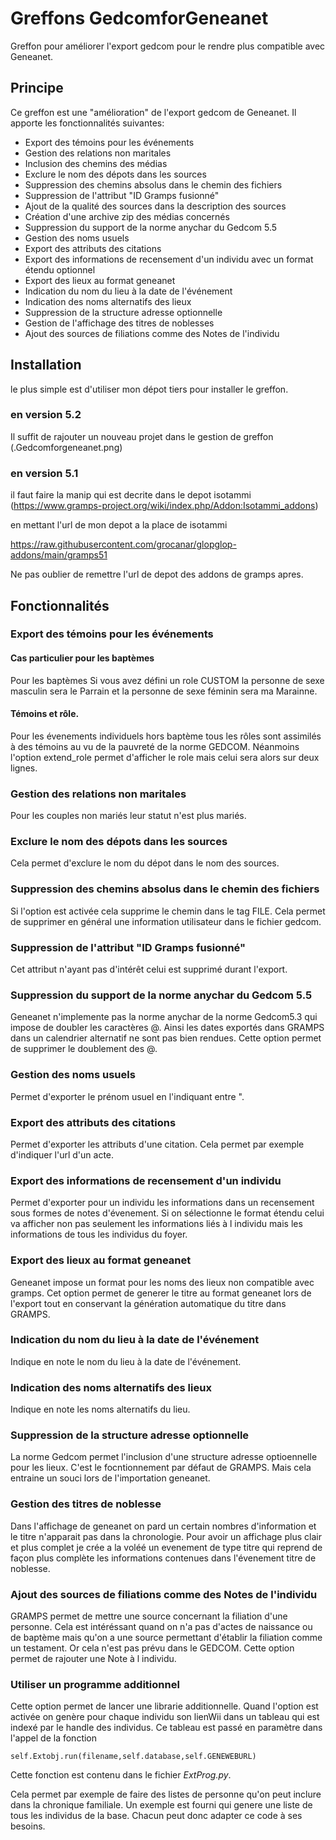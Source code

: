 # Greffons GedcomforGeneanet

Greffon pour améliorer l'export gedcom pour le rendre plus compatible avec Geneanet.

## Principe
Ce greffon est une "amélioration" de l'export gedcom de Geneanet. Il apporte les fonctionnalités suivantes:

* Export des témoins pour les événements
* Gestion des relations non maritales
* Inclusion des chemins des médias
* Exclure le nom des dépots dans les sources
* Suppression des chemins absolus dans le chemin des fichiers
* Suppression de l'attribut "ID Gramps fusionné"
* Ajout de la qualité des sources dans la description des sources
* Création d'une archive zip des médias concernés
* Suppression du support de la norme anychar du Gedcom 5.5
* Gestion des noms usuels
* Export des attributs des citations
* Export des informations de recensement d'un individu avec un format étendu optionnel
* Export des lieux au format geneanet
* Indication du nom du lieu à la date de l'événement
* Indication des noms alternatifs des lieux
* Suppression de la structure adresse optionnelle
* Gestion de l'affichage des titres de noblesses
* Ajout des sources de filiations comme des Notes de l'individu


## Installation

le plus simple est d'utiliser mon dépot tiers pour installer le greffon. 

### en version 5.2

Il suffit de rajouter un nouveau projet dans le gestion de greffon 
(.Gedcomforgeneanet.png)

### en version 5.1 

il faut faire la manip qui est decrite dans le depot isotammi
(https://www.gramps-project.org/wiki/index.php/Addon:Isotammi_addons)

en mettant l'url de mon depot a la place de isotammi

https://raw.githubusercontent.com/grocanar/glopglop-addons/main/gramps51

Ne pas oublier de remettre l'url de depot des addons de gramps apres.


## Fonctionnalités

### Export des témoins pour les événements

#### Cas particulier pour les baptèmes

Pour les baptèmes Si vous avez défini un role CUSTOM la personne de sexe masculin sera le Parrain et la personne de sexe féminin sera ma Marainne.

#### Témoins et rôle.

Pour les évenements individuels hors baptème tous les rôles sont assimilés à des témoins au vu de la pauvreté de la norme GEDCOM. 
Néanmoins l'option extend_role permet d'afficher le role mais celui sera alors sur deux lignes.

### Gestion des relations non maritales
Pour les couples non mariés leur statut n'est plus mariés. 

### Exclure le nom des dépots dans les sources

Cela permet d'exclure le nom du dépot dans le nom des sources.

### Suppression des chemins absolus dans le chemin des fichiers

Si l'option est activée cela supprime le chemin dans le tag FILE. 
Cela permet de supprimer en général une information utilisateur dans le fichier gedcom.

### Suppression de l'attribut "ID Gramps fusionné"

Cet attribut n'ayant pas d'intérêt celui est supprimé durant l'export.

### Suppression du support de la norme anychar du Gedcom 5.5

Geneanet n'implemente pas la norme anychar de la norme Gedcom5.3 qui impose de doubler les caractères @. Ainsi les dates exportés dans GRAMPS dans un calendrier alternatif ne sont pas bien rendues. Cette option permet de supprimer le doublement des @.


### Gestion des noms usuels

Permet d'exporter le prénom usuel en l'indiquant entre ".

### Export des attributs des citations

Permet d'exporter les attributs d'une citation. Cela permet par exemple d'indiquer l'url d'un acte.

### Export des informations de recensement d'un individu

Permet d'exporter pour un individu les informations dans un recensement sous formes de notes d'évenement.
Si on sélectionne le format étendu celui va afficher non pas seulement les informations liés à l individu mais les informations de tous les individus du foyer. 

###  Export des lieux au format geneanet
Geneanet impose un format pour les noms des lieux non compatible avec gramps. Cet option permet de generer le titre au format geneanet lors de l'export tout en conservant la génération automatique du titre dans GRAMPS.

### Indication du nom du lieu à la date de l'événement

Indique en note le nom du lieu à la date de l'événement.

### Indication des noms alternatifs des lieux

Indique en note les noms alternatifs du lieu.

### Suppression de la structure adresse optionnelle

La norme Gedcom permet l'inclusion d'une structure adresse optioennelle pour les lieux. C'est le focntionnement par défaut de GRAMPS. Mais cela entraine un souci lors de l'importation geneanet. 

### Gestion des titres de noblesse

Dans l'affichage de geneanet on pard un certain nombres d'information et le titre n'apparait pas dans la chronologie. Pour avoir un affichage plus clair et plus complet je crée a la voléé un evenement de type titre qui reprend de façon plus complète les informations contenues dans l'évenement titre de noblesse.

### Ajout des sources de filiations comme des Notes de l'individu

GRAMPS permet de mettre une source concernant la filiation d'une personne. Cela est intéréssant quand on n'a pas d'actes de naissance ou de baptème mais qu'on a une source permettant d'établir la filiation comme un testament. Or cela n'est pas prévu dans le GEDCOM. Cette option permet de rajouter une Note à l individu.

### Utiliser un programme additionnel

Cette option permet de lancer une librarie additionnelle. 
Quand l'option est activée on genère pour chaque individu son lienWii dans un tableau qui est indexé par le handle des individus. 
Ce tableau est passé en paramètre dans l'appel de la fonction 

```
self.Extobj.run(filename,self.database,self.GENEWEBURL)
```

Cette fonction est contenu dans le fichier *ExtProg.py*.

Cela permet par exemple de faire des listes de personne qu'on peut inclure dans la chronique familiale. 
Un exemple est fourni qui genere une liste de tous les individus de la base. 
Chacun peut donc adapter ce code à ses besoins. 
